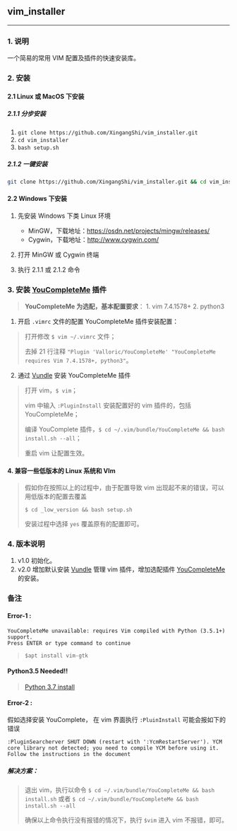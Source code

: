 ## vim_installer

---

### 1. 说明
一个简易的常用 VIM 配置及插件的快速安装库。

### 2. 安装

#### 2.1 Linux 或 MacOS 下安装
##### 2.1.1 分步安装
1. `git clone https://github.com/XingangShi/vim_installer.git`
2. `cd vim_installer`
3. `bash setup.sh`

##### 2.1.2 一键安装
```bash
git clone https://github.com/XingangShi/vim_installer.git && cd vim_installer && bash setup.sh && cd -
```

#### 2.2 Windows 下安装
1. 先安装 Windows 下类 Linux 环境
    * MinGW，下载地址：https://osdn.net/projects/mingw/releases/
    * Cygwin，下载地址：http://www.cygwin.com/

2. 打开 MinGW 或 Cygwin 终端

3. 执行 2.1.1 或 2.1.2 命令

### 3. 安装 [YouCompleteMe](https://github.com/ycm-core/YouCompleteMe) 插件
> **YouCompleteMe 为选配，基本配置要求**： 1. vim 7.4.1578+ 2. python3

1. 开启 `.vimrc` 文件的配置 YouCompleteMe 插件安装配置：
> 打开修改 `$ vim ~/.vimrc` 文件；
>
> 去掉 21 行注释 `"Plugin 'Valloric/YouCompleteMe' "YouCompleteMe requires Vim 7.4.1578+, python3"`。

2. 通过 [Vundle](https://github.com/VundleVim/Vundle.vim) 安装 YouCompleteMe 插件
>  打开 vim，`$ vim`；
>
>  vim 中输入 `:PluginInstall` 安装配置好的 vim 插件的，包括 YouCompleteMe；
>
>  编译 YouComplete 插件，`$ cd ~/.vim/bundle/YouCompleteMe && bash install.sh --all`；
>
>  重启 vim 让配置生效。

#### 4. 兼容一些低版本的 Linux 系统和 VIm
> 假如你在按照以上的过程中，由于配置导致 vim 出现起不来的错误，可以用低版本的配置去覆盖
>
> `$ cd _low_version && bash setup.sh`
>
> 安装过程中选择 `yes` 覆盖原有的配置即可。

### 4. 版本说明
1. v1.0 初始化。
2. v2.0 增加默认安装 [Vundle](https://github.com/VundleVim/Vundle.vim) 管理 vim 插件，增加选配插件  [YouCompleteMe](https://github.com/ycm-core/YouCompleteMe) 的安装。

### 备注
#### Error-1 : 
```
YouCompleteMe unavailable: requires Vim compiled with Python (3.5.1+) support.
Press ENTER or type command to continue
```
> `$apt install vim-gtk `

#### Python3.5 Needed!!
> [Python 3.7 install](https://raw.githubusercontent.com/xingangshi/config_tools/master/000_gists_bak/python3_install.sh)

#### Error-2 :
假如选择安装 YouComplete， 在 vim 界面执行 `:PluinInstall` 可能会报如下的错误
```
:PluginSearcherver SHUT DOWN (restart with ':YcmRestartServer'). YCM core library not detected; you need to compile YCM before using it. Follow the instructions in the document
```
##### 解决方案：
> 退出 vim，执行以命令 `$ cd ~/.vim/bundle/YouCompleteMe && bash install.sh` 或者 `$ cd ~/.vim/bundle/YouCompleteMe && bash install.sh --all`
>
> 确保以上命令执行没有报错的情况下，执行 `$vim` 进入 vim 不报错，即可。
